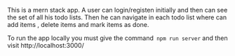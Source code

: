 This is a mern stack app. A user can login/registen initially and then can see the set of all his todo lists. Then he can navigate in each todo list where can add items , delete items and mark items as done.

To run the app locally you must give the command` npm run server` and then visit http://localhost:3000/
